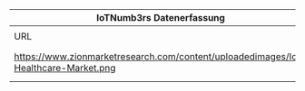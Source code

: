 |IoTNumb3rs Datenerfassung|||||||||||
| ---- | ---- | ---- | ---- | ---- | ---- | ---- | ---- | ---- | ---- | ---- |
||||||||||||
|URL|home_url|filename|device_class|device_count|market_class|market_volume|prognosis_year|publication_year|authorship_class|Dropbox folder|
|https://www.zionmarketresearch.com/content/uploadedimages/IoT-Healthcare-Market.png|https://www.zionmarketresearch.com/news/iot-healthcare-system-market|file14_IoT-Healthcare-Market.png||||||||marielledemuth/20181216-1800|
